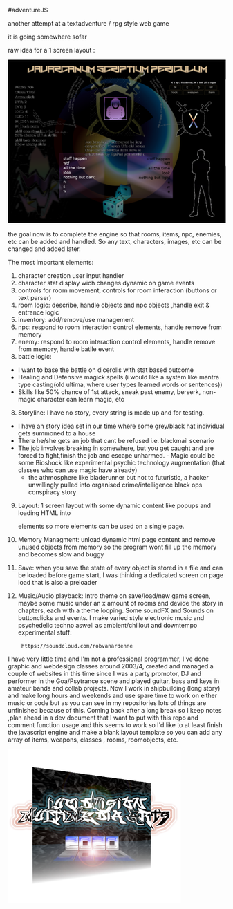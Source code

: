 #adventureJS

another attempt at a textadventure / rpg style web game

it is going somewhere sofar

raw idea for a 1 screen layout :

![raw-layout](img/layout.png)

the goal now is to complete the engine so that rooms, items, npc, enemies, etc can be added and handled.
So any text, characters, images, etc can be changed and added later.

The most important elements:
1. character creation user input handler
2. character stat display wich changes dynamic on game events
3. controls for room movement, controls for room interaction (buttons or text parser)
3. room logic: describe, handle objects and npc objects ,handle exit & entrance logic
4. inventory: add/remove/use management
5. npc: respond to room interaction control elements, handle remove from memory
6. enemy: respond to room interaction control elements, handle remove from memory, handle batlle event
7. battle logic: 
 - I want to base the battle on dicerolls with stat based outcome
  - Healing and Defensive magick spells (i would like a system like mantra type casting(old 				 ultima, where user types learned words or sentences))
   - Skills like 50% chance of 1st attack, sneak past enemy, berserk, non-magic character can learn 		 magic, etc 
8. Storyline: I have no story, every string is made up and for testing.
 - I have an story idea set in our time where some grey/black hat individual gets summoned to a house
  - There he/she gets an job that cant be refused i.e. blackmail scenario
   - The job involves breaking in somewhere, but you get caught and are forced to fight,finish the job 	 and escape unharmed.
    - Magic could be some Bioshock like experimental psychic technology augmentation (that classes who can 		use magic have already)
     - the athmosphere like bladerunner but not to futuristic, a hacker unwillingly pulled into organised 	  crime/intelligence black ops conspiracy story
9. Layout: 1 screen layout with some dynamic content like popups and loading HTML into <div> elements so 		 more elements can be used on a single page.
10. Memory Managment: unload dynamic html page content and remove unused objects from memory so the program 			wont fill up the memory and becomes slow and buggy
11. Save: when you save the state of every object is stored in a file and can be loaded before game start, 		   I was thinking a dedicated screen on page load that is also a preloader
12. Music/Audio playback: Intro theme on save/load/new game screen, maybe some music under an x amount of rooms and devide the story in chapters, each with a theme looping. Some soundFX and Sounds on buttonclicks 		 and events. 
		 I make varied style electronic music and psychedelic techno aswell as ambient/chillout and downtempo experimental stuff:

		 https://soundcloud.com/robvanardenne

I have very little time and I'm not a professional programmer, I've done graphic and webdesign classes around 2003/4, created and managed a couple of websites in this time since I was a party promotor, DJ and performer in the Goa/Psytrance scene and played guitar, bass and keys in amateur bands and collab projects.
Now I work in shipbuilding (long story) and make long hours and weekends and use spare time to work on either music or code but as you can see in my repositories lots of things are unfinished because of this.
Coming back after a long break so I keep notes ,plan ahead in a dev document that I want to put with this repo and comment function usage and this seems to work so I'd like to at least finish the javascript engine and make a blank layout template so you can add any array of items, weapons, classes , rooms, roomobjects, etc.

![raw-layout](img/game/logo.png)


